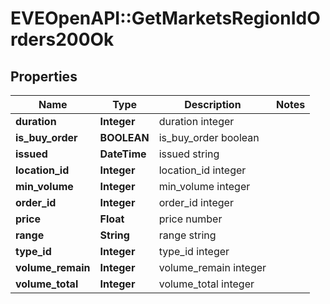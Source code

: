 # EVEOpenAPI::GetMarketsRegionIdOrders200Ok

## Properties
Name | Type | Description | Notes
------------ | ------------- | ------------- | -------------
**duration** | **Integer** | duration integer | 
**is_buy_order** | **BOOLEAN** | is_buy_order boolean | 
**issued** | **DateTime** | issued string | 
**location_id** | **Integer** | location_id integer | 
**min_volume** | **Integer** | min_volume integer | 
**order_id** | **Integer** | order_id integer | 
**price** | **Float** | price number | 
**range** | **String** | range string | 
**type_id** | **Integer** | type_id integer | 
**volume_remain** | **Integer** | volume_remain integer | 
**volume_total** | **Integer** | volume_total integer | 


